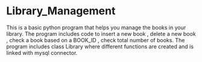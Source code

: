 # Library_Management

This is a basic python program that helps you manage the books in your library.
The program includes code to insert a new book , delete a new book , check a book based on a BOOK_ID , check total number of books.
The program includes class Library where different functions are created and is linked with mysql connector.
